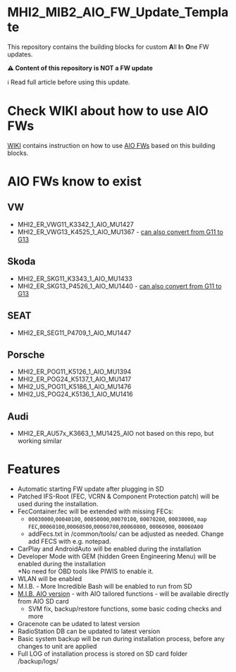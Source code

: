 # MHI2_MIB2_AIO_FW_Update_Template 

This repository contains the building blocks for custom **A**ll **I**n **O**ne FW updates.

**⚠️ Content of this repository is NOT a FW update**

ℹ️ Read full article before using this update.<br />

# Check WIKI about how to use AIO FWs

[WIKI](https://github.com/harman-f/MHI2_MIB2_AIO_FW_Update_Template/wiki) contains instruction on how to use [AIO FWs](https://mibsolution.one/#/1/9/MHI2%20-%20HARMAN/Firmware) based on this building blocks.

# AIO FWs know to exist

## VW

* MHI2_ER_VWG11_K3342_1_AIO_MU1427
* MHI2_ER_VWG13_K4525_1_AIO_MU1367 - [can also convert from G11 to G13](https://github.com/harman-f/MHI2_MIB2_AIO_FW_Update_Template/wiki/G11-to-G13-conversion)

## Skoda

* MHI2_ER_SKG11_K3343_1_AIO_MU1433
* MHI2_ER_SKG13_P4526_1_AIO_MU1440 - [can also convert from G11 to G13](https://github.com/harman-f/MHI2_MIB2_AIO_FW_Update_Template/wiki/G11-to-G13-conversion)

## SEAT

* MHI2_ER_SEG11_P4709_1_AIO_MU1447

## Porsche

* MHI2_ER_POG11_K5126_1_AIO_MU1394
* MHI2_ER_POG24_K5137_1_AIO_MU1417
* MHI2_US_POG11_K5186_1_AIO_MU1476
* MHI2_US_POG24_K5136_1_AIO_MU1416

## Audi

* MHI2_ER_AU57x_K3663_1_MU1425_AIO
not based on this repo, but working similar

# Features

* Automatic starting FW update after plugging in SD<br />
* Patched IFS-Root (FEC, VCRN & Component Protection patch) will be used during the installation.<br />
* FecContainer.fec will be extended with missing FECs:<br />
    * `00030000`,`00040100`, `00050000`,`00070100`, `00070200`, `00030000`, `map FEC`,`00060100`,`00060500`,`00060700`,`00060800`, `00060900`, `00060A00`<br />
    * addFecs.txt in /common/tools/ can be adjusted as needed. Change add FECS with e.g. notepad.<br />
* CarPlay and AndroidAuto will be enabled during the installation<br />
* Developer Mode with GEM (hidden Green Engineering Menu) will be enabled during the installation<br />
    *No need for OBD tools like PIWIS to enable it.<br />
* WLAN will be enabled
* M.I.B. - More Incredible Bash will be enabled to run from SD<br />
* [M.I.B. AIO version](https://github.com/Mr-MIBonk/M.I.B._More-Incredible-Bash) - with AIO tailored functions - will be available directly from AIO SD card
    * SVM fix, backup/restore functions, some basic coding checks and more<br />
* Gracenote can be udated to latest version
* RadioStation DB can be updated to latest version
* Basic system backup will be run during installation process, before any changes to unit are applied<br />
* Full LOG of installation process is stored on SD card folder /backup/logs/<br />
